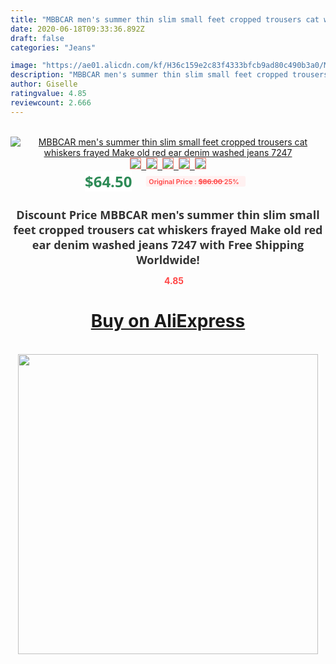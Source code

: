 ```yaml
---
title: "MBBCAR men's summer thin slim small feet cropped trousers cat whiskers frayed Make old red ear denim washed jeans 7247"
date: 2020-06-18T09:33:36.892Z
draft: false
categories: "Jeans"

image: "https://ae01.alicdn.com/kf/H36c159e2c83f4333bfcb9ad80c490b3a0/MBBCAR-men-s-summer-thin-slim-small-feet-cropped-trousers-cat-whiskers-frayed-Make-old-red.jpg"
description: "MBBCAR men's summer thin slim small feet cropped trousers cat whiskers frayed Make old red ear denim washed jeans 7247"
author: Giselle
ratingvalue: 4.85
reviewcount: 2.666
---
```

<br>
<div style="text-align: center;">
<a href="https://s.click.aliexpress.com/e/_99ZjV7" target="_blank" rel="nofollow noopener noreferrer"><img alt="MBBCAR men's summer thin slim small feet cropped trousers cat whiskers frayed Make old red ear denim washed jeans 7247" class="magnifier-image" src="https://ae01.alicdn.com/kf/H36c159e2c83f4333bfcb9ad80c490b3a0/MBBCAR-men-s-summer-thin-slim-small-feet-cropped-trousers-cat-whiskers-frayed-Make-old-red.jpg_640x640.jpg">
<br>
<img style="border:1px solid salmon" src="https://ae01.alicdn.com/kf/H36c159e2c83f4333bfcb9ad80c490b3a0/MBBCAR-men-s-summer-thin-slim-small-feet-cropped-trousers-cat-whiskers-frayed-Make-old-red.jpg_120x120.jpg">&nbsp;&nbsp;<img style="border:1px solid salmon" src="https://ae01.alicdn.com/kf/H8dc43f90310f49458f55b07e98e52060J/MBBCAR-men-s-summer-thin-slim-small-feet-cropped-trousers-cat-whiskers-frayed-Make-old-red.jpg_120x120.jpg">&nbsp;&nbsp;<img style="border:1px solid salmon" src="https://ae01.alicdn.com/kf/Hc334b2c02eee4eca8f2dd745c256f4fag/MBBCAR-men-s-summer-thin-slim-small-feet-cropped-trousers-cat-whiskers-frayed-Make-old-red.jpg_120x120.jpg">&nbsp;&nbsp;<img style="border:1px solid salmon" src="https://ae01.alicdn.com/kf/H65ac214f3e6e4e24958dc6c4c651e173z/MBBCAR-men-s-summer-thin-slim-small-feet-cropped-trousers-cat-whiskers-frayed-Make-old-red.jpg_120x120.jpg">&nbsp;&nbsp;<img style="border:1px solid salmon" src="https://ae01.alicdn.com/kf/H7ca27e15944440f6879d2beef0a3a6bdU/MBBCAR-men-s-summer-thin-slim-small-feet-cropped-trousers-cat-whiskers-frayed-Make-old-red.jpg_120x120.jpg"></a></div><br0>
<div style="text-align: center;"><span style="background-color: white; border: 0px; box-sizing: border-box; color: seagreen; display: inline-block; font-family: &quot;open sans&quot; , &quot;arial&quot; , &quot;helvetica&quot; , sans-serif , &quot;heiti&quot;; font-size: 24px; font-stretch: inherit; font-weight: 700; line-height: inherit; margin: 0px 10px 0px 0px; padding: 0px; vertical-align: middle;">$64.50 </span>
<span style="background: rgb(255 , 241 , 241); border-radius: 3px; border: 0px; box-sizing: border-box; color: #ff4747; display: inline-block; font-family: inherit; font-size: 12px; font-stretch: inherit; font-style: inherit; font-variant: inherit; font-weight: 600; line-height: inherit; margin: 0px; padding: 2px 5px; transform: scale(0.9); vertical-align: middle;">Original Price : <b style="text-decoration: line-through;">$86.00 </b> 25%&nbsp;&nbsp;</span></div>
<h1 style="color: #333333; display: inline-block; font-family: &quot;open sans&quot; , &quot;arial&quot; , &quot;helvetica&quot; , sans-serif , &quot;heiti&quot;; font-size: 18px; font-stretch: inherit; font-weight: 700; text-align: center;">Discount Price MBBCAR men's summer thin slim small feet cropped trousers cat whiskers frayed Make old red ear denim washed jeans 7247 with Free Shipping Worldwide!</h1>
<div style="color: #ff4747; text-align: center;">
<img src="https://4.bp.blogspot.com/-M0ZcTcb-5uY/XleCXlxnR4I/AAAAAAAAAEc/OrjgMkXV1oMQFaCRZj5HQwOCBcu3w1FegCPcBGAYYCw/s1600/star.png" style="height: 15px;">&nbsp;<b>4.85</b></div>
<div class="button_cont" align="center"><a class="buynow_a" href="https://s.click.aliexpress.com/e/_99ZjV7" target="_blank" rel="nofollow noopener noreferrer"><H1>Buy on AliExpress</H1></a></div><br>
<div class="separator" style="clear: both; text-align: center;">
<img src="https://lh3.googleusercontent.com/-pTy5HemUv9M/XlePHvY0dAI/AAAAAAAAAE4/0nX5iRUoIWY8eMW9Dpxeirr157OZliDIgCLcBGAsYHQ/s1600/badge.gif" width="480">
</div>
